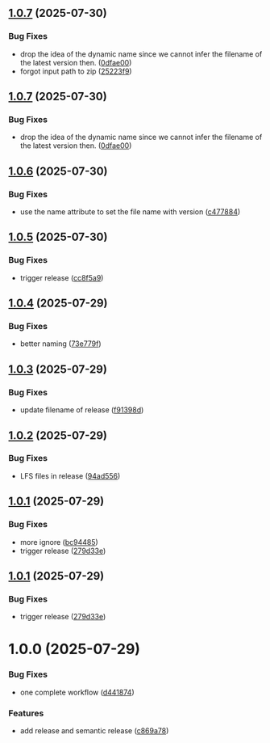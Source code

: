 ## [1.0.7](https://github.com/stanstrup/QC4Metabolomics/compare/v1.0.6...v1.0.7) (2025-07-30)


### Bug Fixes

* drop the idea of the dynamic name since we cannot infer the filename of the latest version then. ([0dfae00](https://github.com/stanstrup/QC4Metabolomics/commit/0dfae005621fab9b38aabdf76b4b19bf3210c0c6))
* forgot input path to zip ([25223f9](https://github.com/stanstrup/QC4Metabolomics/commit/25223f980c35d51e10d9b2e4c7d7c23d18c13d30))

## [1.0.7](https://github.com/stanstrup/QC4Metabolomics/compare/v1.0.6...v1.0.7) (2025-07-30)


### Bug Fixes

* drop the idea of the dynamic name since we cannot infer the filename of the latest version then. ([0dfae00](https://github.com/stanstrup/QC4Metabolomics/commit/0dfae005621fab9b38aabdf76b4b19bf3210c0c6))

## [1.0.6](https://github.com/stanstrup/QC4Metabolomics/compare/v1.0.5...v1.0.6) (2025-07-30)


### Bug Fixes

* use the name attribute to set the file name with version ([c477884](https://github.com/stanstrup/QC4Metabolomics/commit/c477884fc6cb7ebbb6db0e7a9d7f70435cd139c1))

## [1.0.5](https://github.com/stanstrup/QC4Metabolomics/compare/v1.0.4...v1.0.5) (2025-07-30)


### Bug Fixes

* trigger release ([cc8f5a9](https://github.com/stanstrup/QC4Metabolomics/commit/cc8f5a9d461a78b8cc3a07602588342a4a85ac57))

## [1.0.4](https://github.com/stanstrup/QC4Metabolomics/compare/v1.0.3...v1.0.4) (2025-07-29)


### Bug Fixes

* better naming ([73e779f](https://github.com/stanstrup/QC4Metabolomics/commit/73e779f10962a9c2c32c8ba6f1997b8b82626f55))

## [1.0.3](https://github.com/stanstrup/QC4Metabolomics/compare/v1.0.2...v1.0.3) (2025-07-29)


### Bug Fixes

* update filename of release ([f91398d](https://github.com/stanstrup/QC4Metabolomics/commit/f91398d0d831ec34864012564f27e3cb6f40cc11))

## [1.0.2](https://github.com/stanstrup/QC4Metabolomics/compare/v1.0.1...v1.0.2) (2025-07-29)


### Bug Fixes

* LFS files in release ([94ad556](https://github.com/stanstrup/QC4Metabolomics/commit/94ad5565096e3c067a8b37b970564f6a52a3b5a9))

## [1.0.1](https://github.com/stanstrup/QC4Metabolomics/compare/v1.0.0...v1.0.1) (2025-07-29)


### Bug Fixes

* more ignore ([bc94485](https://github.com/stanstrup/QC4Metabolomics/commit/bc94485b53d89c2a3b02e6b8cde8042e57d3c343))
* trigger release ([279d33e](https://github.com/stanstrup/QC4Metabolomics/commit/279d33ea8d7909d212b0a905c645e8fe4205a8bb))

## [1.0.1](https://github.com/stanstrup/QC4Metabolomics/compare/v1.0.0...v1.0.1) (2025-07-29)


### Bug Fixes

* trigger release ([279d33e](https://github.com/stanstrup/QC4Metabolomics/commit/279d33ea8d7909d212b0a905c645e8fe4205a8bb))

# 1.0.0 (2025-07-29)


### Bug Fixes

* one complete workflow ([d441874](https://github.com/stanstrup/QC4Metabolomics/commit/d441874e737cd8d51ff8b384c459cc6acc5a36fc))


### Features

* add release and semantic release ([c869a78](https://github.com/stanstrup/QC4Metabolomics/commit/c869a788b240eb5d18844c42933e3a2f22861f71))
